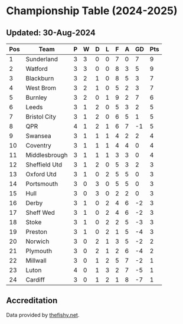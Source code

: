 # Championship Table (2024-2025)
## Updated: 30-Aug-2024

| Pos | Team | P | W | D | L | F | A | GD | Pts |
| --- | --- | --- | --- | --- | --- | --- | --- | --- | --- |
| 1 | Sunderland | 3 | 3 | 0 | 0 | 7 | 0 | 7 | 9 |
| 2 | Watford | 3 | 3 | 0 | 0 | 8 | 3 | 5 | 9 |
| 3 | Blackburn | 3 | 2 | 1 | 0 | 8 | 5 | 3 | 7 |
| 4 | West Brom | 3 | 2 | 1 | 0 | 5 | 2 | 3 | 7 |
| 5 | Burnley | 3 | 2 | 0 | 1 | 9 | 2 | 7 | 6 |
| 6 | Leeds | 3 | 1 | 2 | 0 | 5 | 3 | 2 | 5 |
| 7 | Bristol City | 3 | 1 | 2 | 0 | 6 | 5 | 1 | 5 |
| 8 | QPR | 4 | 1 | 2 | 1 | 6 | 7 | -1 | 5 |
| 9 | Swansea | 3 | 1 | 1 | 1 | 4 | 2 | 2 | 4 |
| 10 | Coventry | 3 | 1 | 1 | 1 | 4 | 4 | 0 | 4 |
| 11 | Middlesbrough | 3 | 1 | 1 | 1 | 3 | 3 | 0 | 4 |
| 12 | Sheffield Utd | 3 | 1 | 2 | 0 | 5 | 3 | 2 | 3 |
| 13 | Oxford Utd | 3 | 1 | 0 | 2 | 5 | 5 | 0 | 3 |
| 14 | Portsmouth | 3 | 0 | 3 | 0 | 5 | 5 | 0 | 3 |
| 15 | Hull | 3 | 0 | 3 | 0 | 2 | 2 | 0 | 3 |
| 16 | Derby | 3 | 1 | 0 | 2 | 4 | 6 | -2 | 3 |
| 17 | Sheff Wed | 3 | 1 | 0 | 2 | 4 | 6 | -2 | 3 |
| 18 | Stoke | 3 | 1 | 0 | 2 | 2 | 5 | -3 | 3 |
| 19 | Preston | 3 | 1 | 0 | 2 | 1 | 5 | -4 | 3 |
| 20 | Norwich | 3 | 0 | 2 | 1 | 3 | 5 | -2 | 2 |
| 21 | Plymouth | 3 | 0 | 2 | 1 | 2 | 6 | -4 | 2 |
| 22 | Millwall | 3 | 0 | 1 | 2 | 5 | 7 | -2 | 1 |
| 23 | Luton | 4 | 0 | 1 | 3 | 2 | 7 | -5 | 1 |
| 24 | Cardiff | 3 | 0 | 1 | 2 | 1 | 8 | -7 | 1 |

## Accreditation 

Data provided by [thefishy.net](https://www.thefishy.net/).